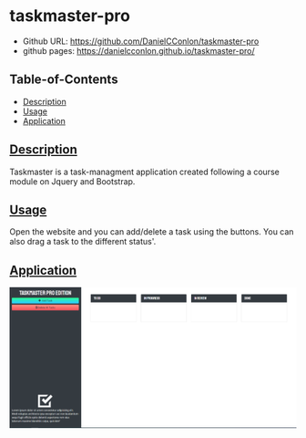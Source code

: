 # taskmaster-pro

- Github URL: https://github.com/DanielCConlon/taskmaster-pro
- github pages: https://danielcconlon.github.io/taskmaster-pro/

## Table-of-Contents

- [Description](#description)
- [Usage](#usage)
- [Application](#application)

## [Description](#description)

Taskmaster is a task-managment application created following a course module on Jquery and Bootstrap.

## [Usage](#table-of-contents)

Open the website and you can add/delete a task using the buttons. You can also drag a task to the different status'.

## [Application](#table-of-contents)

![Website image](./assets/Capture.PNG)
